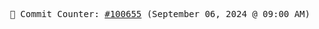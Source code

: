 <p align="center">
    <samp>
        📮 Commit Counter: <a href="https://github.com/Javascript-void0/Javascript-void0/commits/main">#100655</a> (September 06, 2024 @ 09:00 AM)
    </samp>
</p>